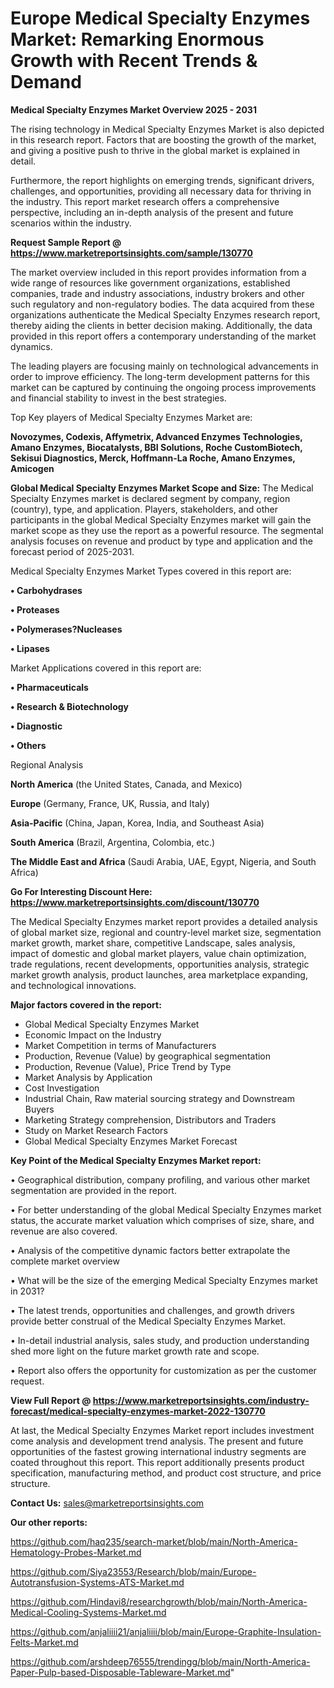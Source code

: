 # Europe Medical Specialty Enzymes Market: Remarking Enormous Growth with Recent Trends & Demand

<Strong> Medical Specialty Enzymes Market Overview 2025 - 2031</strong>

The rising technology in Medical Specialty Enzymes Market is also depicted in this research report. Factors that are boosting the growth of the market, and giving a positive push to thrive in the global market is explained in detail.

Furthermore, the report highlights on emerging trends, significant drivers, challenges, and opportunities, providing all necessary data for thriving in the industry. This report market research offers a comprehensive perspective, including an in-depth analysis of the present and future scenarios within the industry.

<strong>Request Sample Report @ <a href=https://www.marketreportsinsights.com/sample/130770>https://www.marketreportsinsights.com/sample/130770</a></strong>

The market overview included in this report provides information from a wide range of resources like government organizations, established companies, trade and industry associations, industry brokers and other such regulatory and non-regulatory bodies. The data acquired from these organizations authenticate the Medical Specialty Enzymes research report, thereby aiding the clients in better decision making. Additionally, the data provided in this report offers a contemporary understanding of the market dynamics.

The leading players are focusing mainly on technological advancements in order to improve efficiency. The long-term development patterns for this market can be captured by continuing the ongoing process improvements and financial stability to invest in the best strategies.

Top Key players of Medical Specialty Enzymes Market are:

<strong>Novozymes, Codexis, Affymetrix, Advanced Enzymes Technologies, Amano Enzymes, Biocatalysts, BBI Solutions, Roche CustomBiotech, Sekisui Diagnostics, Merck, Hoffmann-La Roche, Amano Enzymes, Amicogen</strong>

<strong><b>Global Medical Specialty Enzymes Market Scope and Size:</b></strong>
The Medical Specialty Enzymes market is declared segment by company, region (country), type, and application. Players, stakeholders, and other participants in the global Medical Specialty Enzymes market will gain the market scope as they use the report as a powerful resource. The segmental analysis focuses on revenue and product by type and application and the forecast period of 2025-2031.

Medical Specialty Enzymes Market Types covered in this report are:

<strong>• Carbohydrases

• Proteases

• Polymerases?Nucleases

• Lipases</strong>

Market Applications covered in this report are:

<strong>• Pharmaceuticals

• Research & Biotechnology

• Diagnostic

• Others</strong> 

Regional Analysis

<strong>North America</strong> (the United States, Canada, and Mexico)

<strong>Europe</strong> (Germany, France, UK, Russia, and Italy)

<strong>Asia-Pacific</strong> (China, Japan, Korea, India, and Southeast Asia)

<strong>South America</strong> (Brazil, Argentina, Colombia, etc.)

<strong>The Middle East and Africa</strong> (Saudi Arabia, UAE, Egypt, Nigeria, and South Africa)

<strong>Go For Interesting Discount Here: <a href=https://www.marketreportsinsights.com/discount/130770>https://www.marketreportsinsights.com/discount/130770</a></strong>

The Medical Specialty Enzymes market report provides a detailed analysis of global market size, regional and country-level market size, segmentation market growth, market share, competitive Landscape, sales analysis, impact of domestic and global market players, value chain optimization, trade regulations, recent developments, opportunities analysis, strategic market growth analysis, product launches, area marketplace expanding, and technological innovations.

<strong><b>Major factors covered in the report:</b></strong>
<ul>
  <li>Global Medical Specialty Enzymes Market </li>
  <li>Economic Impact on the Industry</li>
  <li>Market Competition in terms of Manufacturers</li>
  <li>Production, Revenue (Value) by geographical segmentation</li>
  <li>Production, Revenue (Value), Price Trend by Type</li>
  <li>Market Analysis by Application</li>
  <li>Cost Investigation</li>
  <li>Industrial Chain, Raw material sourcing strategy and Downstream Buyers</li>
  <li>Marketing Strategy comprehension, Distributors and Traders</li>
  <li>Study on Market Research Factors</li>
  <li>Global Medical Specialty Enzymes Market Forecast</li>
</ul>

<strong><b>Key Point of the Medical Specialty Enzymes Market report:</b></strong>

• Geographical distribution, company profiling, and various other market segmentation are provided in the report.

• For better understanding of the global Medical Specialty Enzymes market status, the accurate market valuation which comprises of size, share, and revenue are also covered.

• Analysis of the competitive dynamic factors better extrapolate the complete market overview

• What will be the size of the emerging Medical Specialty Enzymes market in 2031?

• The latest trends, opportunities and challenges, and growth drivers provide better construal of the Medical Specialty Enzymes Market.

• In-detail industrial analysis, sales study, and production understanding shed more light on the future market growth rate and scope.

• Report also offers the opportunity for customization as per the customer request.

<strong><b>View Full Report @ <a href=https://www.marketreportsinsights.com/industry-forecast/medical-specialty-enzymes-market-2022-130770>https://www.marketreportsinsights.com/industry-forecast/medical-specialty-enzymes-market-2022-130770</a></b></strong>


At last, the Medical Specialty Enzymes Market report includes investment come analysis and development trend analysis. The present and future opportunities of the fastest growing international industry segments are coated throughout this report. This report additionally presents product specification, manufacturing method, and product cost structure, and price structure.

<strong>Contact Us:</strong>
sales@marketreportsinsights.com

<strong>Our other reports:</strong>

<a href=https://github.com/haq235/search-market/blob/main/North-America-Hematology-Probes-Market.md>https://github.com/haq235/search-market/blob/main/North-America-Hematology-Probes-Market.md</a>

<a href=https://github.com/Siya23553/Research/blob/main/Europe-Autotransfusion-Systems-ATS-Market.md>https://github.com/Siya23553/Research/blob/main/Europe-Autotransfusion-Systems-ATS-Market.md</a>

<a href=https://github.com/Hindavi8/researchgrowth/blob/main/North-America-Medical-Cooling-Systems-Market.md>https://github.com/Hindavi8/researchgrowth/blob/main/North-America-Medical-Cooling-Systems-Market.md</a>

<a href=https://github.com/anjaliiii21/anjaliiii/blob/main/Europe-Graphite-Insulation-Felts-Market.md>https://github.com/anjaliiii21/anjaliiii/blob/main/Europe-Graphite-Insulation-Felts-Market.md</a>

<a href=https://github.com/arshdeep76555/trendingg/blob/main/North-America-Paper-Pulp-based-Disposable-Tableware-Market.md>https://github.com/arshdeep76555/trendingg/blob/main/North-America-Paper-Pulp-based-Disposable-Tableware-Market.md</a>"
